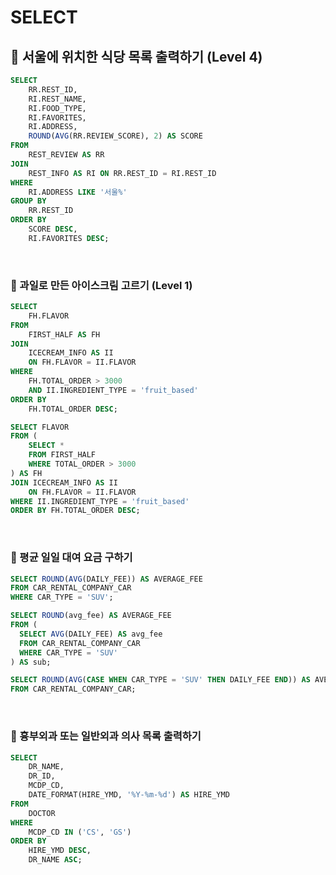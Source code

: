 # SELECT

## 🔻 서울에 위치한 식당 목록 출력하기 (Level 4)

``` sql
SELECT
    RR.REST_ID,
    RI.REST_NAME,
    RI.FOOD_TYPE,
    RI.FAVORITES,
    RI.ADDRESS,
    ROUND(AVG(RR.REVIEW_SCORE), 2) AS SCORE
FROM 
    REST_REVIEW AS RR
JOIN 
    REST_INFO AS RI ON RR.REST_ID = RI.REST_ID
WHERE 
    RI.ADDRESS LIKE '서울%'
GROUP BY 
    RR.REST_ID
ORDER BY 
    SCORE DESC,
    RI.FAVORITES DESC;
```

<br>

### 🔻 과일로 만든 아이스크림 고르기 (Level 1)

```sql
SELECT 
    FH.FLAVOR
FROM 
    FIRST_HALF AS FH
JOIN 
    ICECREAM_INFO AS II
    ON FH.FLAVOR = II.FLAVOR
WHERE 
    FH.TOTAL_ORDER > 3000
    AND II.INGREDIENT_TYPE = 'fruit_based'
ORDER BY 
    FH.TOTAL_ORDER DESC;
```


```sql
SELECT FLAVOR
FROM (
    SELECT * 
    FROM FIRST_HALF 
    WHERE TOTAL_ORDER > 3000
) AS FH
JOIN ICECREAM_INFO AS II 
    ON FH.FLAVOR = II.FLAVOR
WHERE II.INGREDIENT_TYPE = 'fruit_based'
ORDER BY FH.TOTAL_ORDER DESC;
```

<br>

### 🔻 평균 일일 대여 요금 구하기

```sql
SELECT ROUND(AVG(DAILY_FEE)) AS AVERAGE_FEE
FROM CAR_RENTAL_COMPANY_CAR
WHERE CAR_TYPE = 'SUV';
```

```sql
SELECT ROUND(avg_fee) AS AVERAGE_FEE
FROM (
  SELECT AVG(DAILY_FEE) AS avg_fee
  FROM CAR_RENTAL_COMPANY_CAR
  WHERE CAR_TYPE = 'SUV'
) AS sub;
```

```sql
SELECT ROUND(AVG(CASE WHEN CAR_TYPE = 'SUV' THEN DAILY_FEE END)) AS AVERAGE_FEE
FROM CAR_RENTAL_COMPANY_CAR;
```

<br>

### 🔻 흉부외과 또는 일반외과 의사 목록 출력하기

```sql
SELECT 
    DR_NAME, 
    DR_ID, 
    MCDP_CD, 
    DATE_FORMAT(HIRE_YMD, '%Y-%m-%d') AS HIRE_YMD
FROM 
    DOCTOR
WHERE 
    MCDP_CD IN ('CS', 'GS')
ORDER BY 
    HIRE_YMD DESC, 
    DR_NAME ASC;
```


<br>

